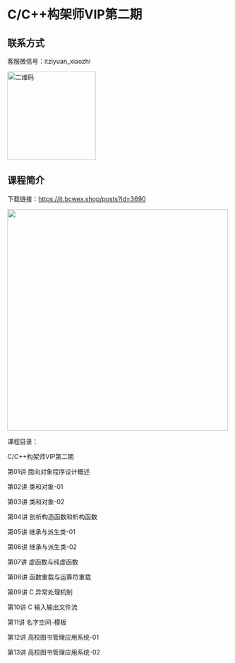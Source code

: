# C/C++构架师VIP第二期

## 联系方式

客服微信号：itziyuan_xiaozhi

<img src="https://ziyuanyun.oss-cn-guangzhou.aliyuncs.com/common/20240614073449/666b82192834a.jpg" width="200" height="200" alt="二维码">

## 课程简介

下载链接：https://it.bcwex.shop/posts?id=3690

<img src="https://ziyuanyun.oss-cn-guangzhou.aliyuncs.com/yun/20240515185300/6644940c87da2.jpg" width="500" alt="">

  课程目录：

 C/C++构架师VIP第二期



 第01讲 面向对象程序设计概述

 第02讲 类和对象-01

 第03讲 类和对象-02

 第04讲 剖析构造函数和析构函数

 第05讲 继承与派生类-01

 第06讲 继承与派生类-02

 第07讲 虚函数与纯虚函数

 第08讲 函数重载与运算符重载

 第09讲 C 异常处理机制

 第10讲 C 输入输出文件流

 第11讲 名字空间-模板

 第12讲 高校图书管理应用系统-01

 第13讲 高校图书管理应用系统-02

  